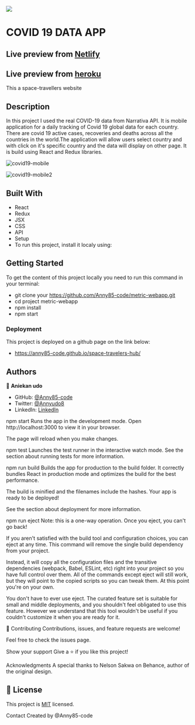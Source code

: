 ![](https://img.shields.io/badge/Microverse-blueviolet)

# COVID 19 DATA APP

## Live preview from [Netlify](https://space-travellers-farid-anny.netlify.app/)
## Live preview from [heroku](https://spacetravelershubapp.herokuapp.com/)

This a space-travellers website

## Description

In this project I used the real COVID-19 data from Narrativa API. It is mobile application for a daily tracking of Covid 19 global data for each country. There are covid 19 active cases, recoveries and deaths across all the countries in the world.The application will allow users select country and with click on it's specific country and the data will display on other page. It is build using React and Redux libraries.

![covid19-mobile](https://user-images.githubusercontent.com/87186552/157870385-257b5d1d-0484-48e1-a7bf-be18ad6d8cba.png)

![covid19-mobile2](https://user-images.githubusercontent.com/87186552/157871289-522d0bb7-0404-4a09-8164-d78516c7de49.png)

## Built With

- React
- Redux
- JSX
- CSS
- API
- Setup
- To run this project, install it localy using:

## Getting Started

To get the content of this project locally you need to run this command in your terminal:

- git clone your https://github.com/Anny85-code/metric-webapp.git
- cd project metric-webapp
- npm install
- npm start
  

### Deployment

This project is deployed on a github page on the link below:

- https://anny85-code.github.io/space-travelers-hub/

## Authors

👤 **Aniekan udo**

- GitHub: [@Anny85-code](https://github.com/Anny85-code)
- Twitter: [@Annyudo8](https://twitter.com/Anny_udo8)
- LinkedIn: [LinkedIn](https://www.linkedin.com/in/aniekan-udo-665b65213/)

npm start
Runs the app in the development mode.
Open http://localhost:3000 to view it in your browser.

The page will reload when you make changes.

npm test
Launches the test runner in the interactive watch mode.
See the section about running tests for more information.

npm run build
Builds the app for production to the build folder.
It correctly bundles React in production mode and optimizes the build for the best performance.

The build is minified and the filenames include the hashes.
Your app is ready to be deployed!

See the section about deployment for more information.

npm run eject
Note: this is a one-way operation. Once you eject, you can't go back!

If you aren't satisfied with the build tool and configuration choices, you can eject at any time. This command will remove the single build dependency from your project.

Instead, it will copy all the configuration files and the transitive dependencies (webpack, Babel, ESLint, etc) right into your project so you have full control over them. All of the commands except eject will still work, but they will point to the copied scripts so you can tweak them. At this point you're on your own.

You don't have to ever use eject. The curated feature set is suitable for small and middle deployments, and you shouldn't feel obligated to use this feature. However we understand that this tool wouldn't be useful if you couldn't customize it when you are ready for it.

🤝 Contributing
Contributions, issues, and feature requests are welcome!

Feel free to check the issues page.

Show your support
Give a ⭐️ if you like this project!

Acknowledgments
A special thanks to Nelson Sakwa on Behance, author of the original design.
## 📝 License

This project is [MIT](./MIT.md) licensed.

Contact
Created by @Anny85-code
